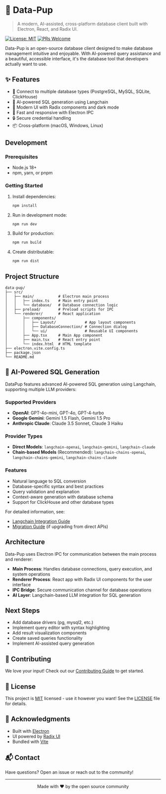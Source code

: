 # 🐶 Data-Pup

> A modern, AI-assisted, cross-platform database client built with Electron, React, and Radix UI.

[![License: MIT](https://img.shields.io/badge/License-MIT-yellow.svg)](https://opensource.org/licenses/MIT)
[![PRs Welcome](https://img.shields.io/badge/PRs-welcome-brightgreen.svg)](CONTRIBUTING.md)

Data-Pup is an open-source database client designed to make database management intuitive and enjoyable. With AI-powered query assistance and a beautiful, accessible interface, it's the database tool that developers actually want to use.

## ✨ Features

- 🔌 Connect to multiple database types (PostgreSQL, MySQL, SQLite, ClickHouse)
- 🤖 AI-powered SQL generation using Langchain
- 🎨 Modern UI with Radix components and dark mode
- 🚀 Fast and responsive with Electron IPC
- 🔒 Secure credential handling
- 📦 Cross-platform (macOS, Windows, Linux)

## Development

### Prerequisites

- Node.js 18+
- npm, yarn, or pnpm

### Getting Started

1. Install dependencies:

   ```bash
   npm install
   ```

2. Run in development mode:

   ```bash
   npm run dev
   ```

3. Build for production:

   ```bash
   npm run build
   ```

4. Create distributable:
   ```bash
   npm run dist
   ```

## Project Structure

```
data-pup/
├── src/
│   ├── main/           # Electron main process
│   │   ├── index.ts    # Main entry point
│   │   └── database/   # Database connection logic
│   ├── preload/        # Preload scripts for IPC
│   └── renderer/       # React application
│       ├── components/
│       │   ├── Layout/             # App layout components
│       │   ├── DatabaseConnection/ # Connection dialog
│       │   └── ui/                 # Reusable UI components
│       ├── App.tsx     # Main App component
│       ├── main.tsx    # React entry point
│       └── index.html  # HTML template
├── electron.vite.config.ts
├── package.json
└── README.md
```

## 🤖 AI-Powered SQL Generation

DataPup features advanced AI-powered SQL generation using Langchain, supporting multiple LLM providers:

### Supported Providers

- **OpenAI**: GPT-4o-mini, GPT-4o, GPT-4-turbo
- **Google Gemini**: Gemini 1.5 Flash, Gemini 1.5 Pro
- **Anthropic Claude**: Claude 3.5 Sonnet, Claude 3 Haiku

### Provider Types

- **Direct Models**: `langchain-openai`, `langchain-gemini`, `langchain-claude`
- **Chain-based Models** (Recommended): `langchain-chains-openai`, `langchain-chains-gemini`, `langchain-chains-claude`

### Features

- Natural language to SQL conversion
- Database-specific syntax and best practices
- Query validation and explanation
- Context-aware generation with database schema
- Support for ClickHouse and other database types

For detailed information, see:

- [Langchain Integration Guide](LANGCHAIN_INTEGRATION.md)
- [Migration Guide](MIGRATION_GUIDE.md) (if upgrading from direct APIs)

## Architecture

Data-Pup uses Electron IPC for communication between the main process and renderer:

- **Main Process**: Handles database connections, query execution, and system operations
- **Renderer Process**: React app with Radix UI components for the user interface
- **IPC Bridge**: Secure communication channel for database operations
- **AI Layer**: Langchain-based LLM integration for SQL generation

## Next Steps

- Add database drivers (pg, mysql2, etc.)
- Implement query editor with syntax highlighting
- Add result visualization components
- Create saved queries functionality
- Implement AI-assisted query generation

## 🤝 Contributing

We love your input! Check out our [Contributing Guide](CONTRIBUTING.md) to get started.

## 📝 License

This project is [MIT](LICENSE) licensed - use it however you want! See the [LICENSE](LICENSE) file for details.

## 🙏 Acknowledgments

- Built with [Electron](https://www.electronjs.org/)
- UI powered by [Radix UI](https://www.radix-ui.com/)
- Bundled with [Vite](https://vitejs.dev/)

## 📬 Contact

Have questions? Open an issue or reach out to the community!

---

<p align="center">Made with ❤️ by the open source community</p>
